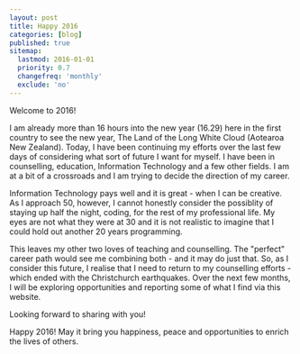 ```yaml
---
layout: post
title: Happy 2016
categories: [blog]
published: true
sitemap:
  lastmod: 2016-01-01
  priority: 0.7
  changefreq: 'monthly'
  exclude: 'no'
---
```


Welcome to 2016!

I am already more than 16 hours into the new year (16.29) here in the first country to see the new year, The Land of the Long White Cloud (Aotearoa New Zealand). Today, I have been continuing my efforts over the last few days of considering what sort of future I want for myself. I have been in counselling, education, Information Technology and a few other fields. I am at a bit of a crossroads and I am trying to decide the direction of my career.

Information Technology pays well and it is great - when I can be creative. As I approach 50, however, I cannot honestly consider the possiblity of staying up half the night, coding, for the rest of my professional life. My eyes are not what they were at 30 and it is not realistic to imagine that I could hold out another 20 years programming. 

This leaves my other two loves of teaching and counselling. The "perfect" career path would see me combining both - and it may do just that. So, as I consider this future, I realise that I need to return to my counselling efforts - which ended with the Christchurch earthquakes. Over the next few months, I will be exploring opportunities and reporting some of what I find via this website.

Looking forward to sharing with you!

Happy 2016! May it bring you happiness, peace and opportunities to enrich the lives of others.

